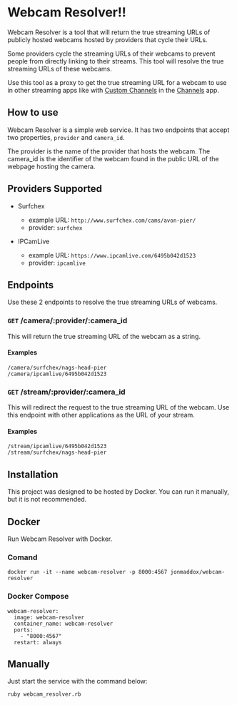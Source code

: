 # Webcam Resolver!!

Webcam Resolver is a tool that will return the true streaming URLs of publicly hosted webcams hosted by providers that cycle their URLs.

Some providers cycle the streaming URLs of their webcams to prevent people from directly linking to their streams. This tool will resolve the true streaming URLs of these webcams.

Use this tool as a proxy to get the true streaming URL for a webcam to use in other streaming apps like with [Custom Channels](https://getchannels.com/custom-channels/) in the [Channels](https://getchannels.com) app.

## How to use

Webcam Resolver is a simple web service. It has two endpoints that accept two properties, `provider` and `camera_id`.

The provider is the name of the provider that hosts the webcam. The camera_id is the identifier of the webcam found in the public URL of the webpage hosting the camera.

## Providers Supported

- Surfchex
  - example URL: `http://www.surfchex.com/cams/avon-pier/`
  - provider: `surfchex`
- IPCamLive

  - example URL: `https://www.ipcamlive.com/6495b042d1523`
  - provider: `ipcamlive`

## Endpoints

Use these 2 endpoints to resolve the true streaming URLs of webcams.

### `GET` /camera/:provider/:camera_id

This will return the true streaming URL of the webcam as a string.

#### Examples

    /camera/surfchex/nags-head-pier
    /camera/ipcamlive/6495b042d1523

### `GET` /stream/:provider/:camera_id

This will redirect the request to the true streaming URL of the webcam. Use this endpoint with other applications as the URL of your stream.

#### Examples

    /stream/ipcamlive/6495b042d1523
    /stream/surfchex/nags-head-pier

## Installation

This project was designed to be hosted by Docker. You can run it manually, but it is not recommended.

## Docker

Run Webcam Resolver with Docker.

### Comand

    docker run -it --name webcam-resolver -p 8000:4567 jonmaddox/webcam-resolver

### Docker Compose

```
webcam-resolver:
  image: webcam-resolver
  container_name: webcam-resolver
  ports:
    - "8000:4567"
  restart: always
```

## Manually

Just start the service with the command below:

`ruby webcam_resolver.rb`
